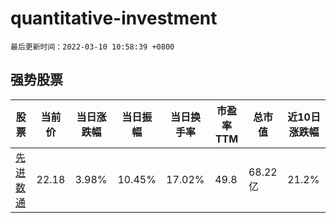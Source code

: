 # quantitative-investment

`最后更新时间：2022-03-10 10:58:39 +0800`

## 强势股票

|股票|当前价|当日涨跌幅|当日振幅|当日换手率|市盈率TTM|总市值|近10日涨跌幅|
|----|----|----|----|----|----|----|----|
|[先进数通](https://xueqiu.com/S/SZ300541)|22.18|3.98%|10.45%|17.02%|49.8|68.22亿|21.2%|
